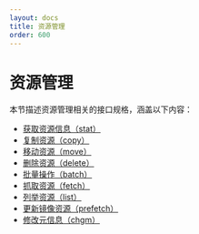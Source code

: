 ```yaml
---
layout: docs
title: 资源管理
order: 600
---
```


<a id="rs"></a>
# 资源管理

本节描述资源管理相关的接口规格，涵盖以下内容：  

* [获取资源信息（stat）][statHref]
* [复制资源（copy）][copyHref]
* [移动资源（move）][moveHref]
* [删除资源（delete）][deleteHref]
* [批量操作（batch）][batchHref]
* [抓取资源（fetch）][fetchHref]
* [列举资源（list）][listHref]
* [更新镜像资源（prefetch）][prefetchHref]
* [修改元信息（chgm）][chgmHref]

[statHref]:     stat.html   "获取资源信息"
[copyHref]:     copy.html   "复制资源"
[moveHref]:     move.html   "移动资源"
[deleteHref]:   delete.html "删除资源"
[batchHref]:    batch.html  "批量操作"

[fetchHref]:   fetch.html  "抓取资源"
[listHref]:     list.html   "列举资源"
[prefetchHref]: prefetch.html  "更新镜像资源"
[chgmHref]:     chgm.html   "修改元信息"

